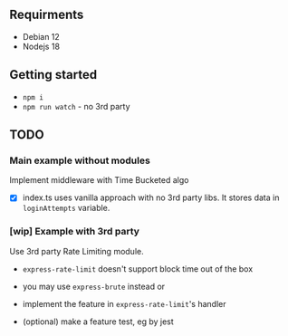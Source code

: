 ## Requirments
- Debian 12
- Nodejs 18

## Getting started
- `npm i`
- `npm run watch` - no 3rd party

## TODO

### Main example without modules
Implement middleware with Time Bucketed algo

- [x] index.ts uses vanilla approach with no 3rd party libs. It stores data in `loginAttempts` variable.

### [wip] Example with 3rd party
Use 3rd party Rate Limiting module.

- `express-rate-limit` doesn't support block time out of the box
- you may use `express-brute` instead or 
- implement the feature in `express-rate-limit`'s handler


- (optional) make a feature test, eg by jest
